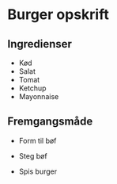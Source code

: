# Burger opskrift

## Ingredienser
- Kød
- Salat
- Tomat
- Ketchup
- Mayonnaise

## Fremgangsmåde
- Form til bøf
- Steg bøf

- Spis burger